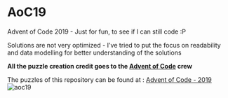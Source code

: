 # AoC19

Advent of Code 2019 - Just for fun, to see if I can still code :P

Solutions are not very optimized - I've tried to put the focus on readability and data modelling for better understanding of the solutions

**All the puzzle creation credit goes to the [Advent of Code](https://adventofcode.com/) crew**

The puzzles of this repository can be found at : [Advent of Code - 2019](https://adventofcode.com/2019/)
![aoc19](https://github.com/user-attachments/assets/e404b8c3-58b3-4acb-be8b-0522c156b308)

